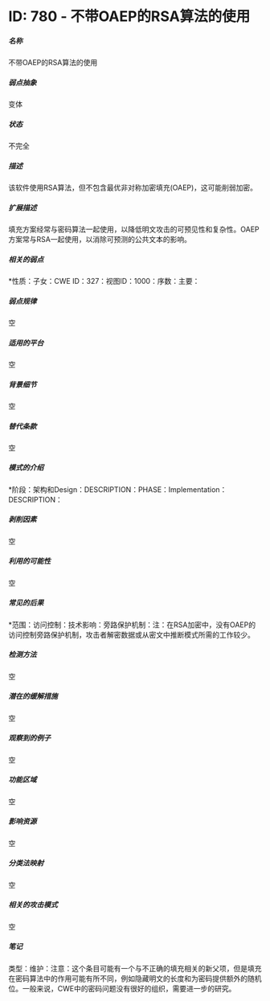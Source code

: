 # ID: 780 - 不带OAEP的RSA算法的使用
<h5>名称</h5>不带OAEP的RSA算法的使用
<h5>弱点抽象</h5>变体
<h5>状态</h5>不完全
<h5>描述</h5>该软件使用RSA算法，但不包含最优非对称加密填充(OAEP)，这可能削弱加密。
<h5>扩展描述</h5>填充方案经常与密码算法一起使用，以降低明文攻击的可预见性和复杂性。OAEP方案常与RSA一起使用，以消除可预测的公共文本的影响。
<h5>相关的弱点</h5>*性质：子女：CWE ID：327：视图ID：1000：序数：主要：
<h5>弱点规律</h5>空
<h5>适用的平台</h5>空
<h5>背景细节</h5>空
<h5>替代条款</h5>空
<h5>模式的介绍</h5>*阶段：架构和Design：DESCRIPTION：PHASE：Implementation：DESCRIPTION：
<h5>剥削因素</h5>空
<h5>利用的可能性</h5>空
<h5>常见的后果</h5>*范围：访问控制：技术影响：旁路保护机制：注：在RSA加密中，没有OAEP的访问控制旁路保护机制，攻击者解密数据或从密文中推断模式所需的工作较少。
<h5>检测方法</h5>空
<h5>潜在的缓解措施</h5>空
<h5>观察到的例子</h5>空
<h5>功能区域</h5>空
<h5>影响资源</h5>空
<h5>分类法映射</h5>空
<h5>相关的攻击模式</h5>空
<h5>笔记</h5>类型：维护：注意：这个条目可能有一个与不正确的填充相关的新父项，但是填充在密码算法中的作用可能有所不同，例如隐藏明文的长度和为密码提供额外的随机位。一般来说，CWE中的密码问题没有很好的组织，需要进一步的研究。

